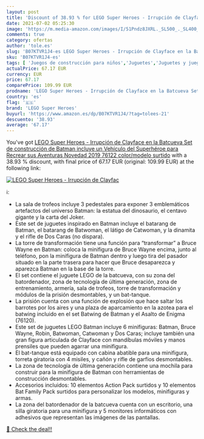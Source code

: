 ```yaml
---
layout: post
title: 'Discount of 38.93 % for LEGO Super Heroes - Irrupción de Clayfac'
date: 2021-07-02 05:25:30
image: 'https://m.media-amazon.com/images/I/51Pndz8JXRL._SL500_._SL400_.jpg'
comments: true
category: ofertas
author: 'tole.es'
slug: 'B07KTVR1J4-es LEGO Super Heroes - Irrupción de Clayface en la Batcueva...'
sku: 'B07KTVR1J4-es'
tags: [ 'Juegos de construcción para niños','Juguetes','Juguetes y juegos','Muñecos y figuras','Playsets de figuras de juguete para niños','lego','lego super heroes', ]
actualPrice: 67.17 EUR
currency: EUR
price: 67.17
comparePrice: 109.99 EUR
prodname: 'LEGO Super Heroes - Irrupción de Clayface en la Batcueva Set de construcción de Batman  incluye un Vehículo del Superhéroe para Recrear sus Aventuras  Novedad 2019  76122   color/modelo surtido'
country: 'es'
flag: '🇪🇸'
brand: 'LEGO Super Heroes'
buyurl: 'https://www.amazon.es/dp/B07KTVR1J4/?tag=tolees-21'
descuento: '38.93'
average: '67.17'
---
```


You've got [LEGO Super Heroes - Irrupción de Clayface en la Batcueva Set de construcción de Batman  incluye un Vehículo del Superhéroe para Recrear sus Aventuras  Novedad 2019  76122   color/modelo surtido](https://www.amazon.es/dp/B07KTVR1J4/?tag=tolees-21) with a  38.93 % discount, with final price of 67.17 EUR (original: 109.99 EUR) at the following link:

[![LEGO Super Heroes - Irrupción de Clayfac](https://m.media-amazon.com/images/I/51Pndz8JXRL._SL500_._SL400_.jpg)](https://www.amazon.es/dp/B07KTVR1J4/?tag=tolees-21)

ℹ️:

- La sala de trofeos incluye 3 pedestales para exponer 3 emblemáticos artefactos del universo Batman: la estatua del dinosaurio, el centavo gigante y la carta del Joker.
- Este set de juguetes inspirado en Batman incluye el batarang de Batman, el batarang de Batwoman, el látigo de Catwoman, y la dinamita y el rifle de Dos Caras (no dispara).
- La torre de transformación tiene una función para “transformar” a Bruce Wayne en Batman: coloca la minifigura de Bruce Wayne encima, junto al teléfono, pon la minifigura de Batman dentro y luego tira del pasador situado en la parte trasera para hacer que Bruce desaparezca y aparezca Batman en la base de la torre.
- El set contiene el juguete LEGO de la batcueva, con su zona del batordenador, zona de tecnología de última generación, zona de entrenamiento, armería, sala de trofeos, torre de transformación y módulos de la prisión desmontables, y un bat-tanque.
- La prisión cuenta con una función de explosión que hace saltar los barrotes por los aires y una plaza de aparcamiento en la azotea para el batwing incluido en el set Batwing de Batman y el Asalto de Enigma (76120).
- Este set de juguetes LEGO Batman incluye 6 minifiguras: Batman, Bruce Wayne, Robin, Batwoman, Catwoman y Dos Caras; incluye también una gran figura articulada de Clayface con mandíbulas móviles y manos prensiles que pueden agarrar una minifigura.
- El bat-tanque está equipado con cabina abatible para una minifigura, torreta giratoria con 4 misiles, y cañón y rifle de garfios desmontables.
- La zona de tecnología de última generación contiene una mochila para construir para la minifigura de Batman con herramientas de construcción desmontables.
- Accesorios incluidos: 10 elementos Action Pack surtidos y 10 elementos Bat Family Pack surtidos para personalizar los modelos, minifiguras y armas.
- La zona del batordenador de la batcueva cuenta con un escritorio, una silla giratoria para una minifigura y 5 monitores informáticos con adhesivos que representan las imágenes de las pantallas.

[🛒 Check the deal!!](https://www.amazon.es/dp/B07KTVR1J4/?tag=tolees-21)

